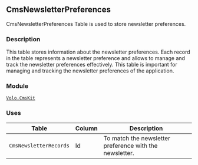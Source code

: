 ## CmsNewsletterPreferences

CmsNewsletterPreferences Table is used to store newsletter preferences.

### Description

This table stores information about the newsletter preferences. Each record in the table represents a newsletter preference and allows to manage and track the newsletter preferences effectively. This table is important for managing and tracking the newsletter preferences of the application.

### Module

[`Volo.CmsKit`](../../Cms-Kit/newsletter.md)

### Uses

| Table | Column | Description |
| --- | --- | --- |
| `CmsNewsletterRecords` | Id | To match the newsletter preference with the newsletter. |
